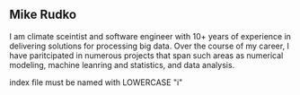 ## Mike Rudko
I am climate sceintist and software engineer with 10+ years of experience in delivering solutions for processing big data. 
Over the course of my career, I have paritcipated in numerous projects that span such areas as numerical modeling, machine leanring and statistics, and 
data analysis. 



index file must be named with LOWERCASE "i"
